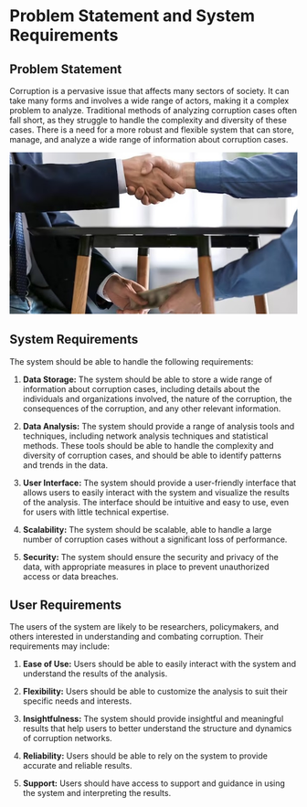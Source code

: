 # Problem Statement and System Requirements

## Problem Statement

Corruption is a pervasive issue that affects many sectors of society. It can take many forms and involves a wide range of actors, making it a complex problem to analyze. Traditional methods of analyzing corruption cases often fall short, as they struggle to handle the complexity and diversity of these cases. There is a need for a more robust and flexible system that can store, manage, and analyze a wide range of information about corruption cases.

![Corruption](corruption2.jpg)

## System Requirements

The system should be able to handle the following requirements:

1. **Data Storage:** The system should be able to store a wide range of information about corruption cases, including details about the individuals and organizations involved, the nature of the corruption, the consequences of the corruption, and any other relevant information.

2. **Data Analysis:** The system should provide a range of analysis tools and techniques, including network analysis techniques and statistical methods. These tools should be able to handle the complexity and diversity of corruption cases, and should be able to identify patterns and trends in the data.

3. **User Interface:** The system should provide a user-friendly interface that allows users to easily interact with the system and visualize the results of the analysis. The interface should be intuitive and easy to use, even for users with little technical expertise.

4. **Scalability:** The system should be scalable, able to handle a large number of corruption cases without a significant loss of performance.

5. **Security:** The system should ensure the security and privacy of the data, with appropriate measures in place to prevent unauthorized access or data breaches.

## User Requirements

The users of the system are likely to be researchers, policymakers, and others interested in understanding and combating corruption. Their requirements may include:

1. **Ease of Use:** Users should be able to easily interact with the system and understand the results of the analysis.

2. **Flexibility:** Users should be able to customize the analysis to suit their specific needs and interests.

3. **Insightfulness:** The system should provide insightful and meaningful results that help users to better understand the structure and dynamics of corruption networks.

4. **Reliability:** Users should be able to rely on the system to provide accurate and reliable results.

5. **Support:** Users should have access to support and guidance in using the system and interpreting the results.
